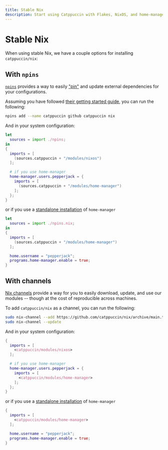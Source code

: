 ```yaml
---
title: Stable Nix
description: Start using Catppuccin with Flakes, NixOS, and home-manager
---
```


# Stable Nix

When using stable Nix, we have a couple options for installing `catppuccin/nix`:

## With `npins`

[`npins`](https://github.com/andir/npins) provides a way to easily ["pin"](https://nix.dev/tutorials/first-steps/towards-reproducibility-pinning-nixpkgs) and update external dependencies for your configurations.

Assuming you have followed [their getting started guide](https://github.com/andir/npins#getting-started), you can run the following:

```sh
npins add --name catppuccin github catppuccin nix
```

And in your system configuration:

```nix
let
  sources = import ./npins;
in
{
  imports = [
    (sources.catppuccin + "/modules/nixos")
  ];

  # if you use home-manager
  home-manager.users.pepperjack = {
    imports = [
      (sources.catppuccin + "/modules/home-manager")
    ];
  };
}
```

or if you use a [standalone installation](https://nix-community.github.io/home-manager/index.html#sec-install-standalone) of `home-manager`

```nix
let
  sources = import ./npins.nix;
in
{
  imports = [
    (sources.catppuccin + "/modules/home-manager")
  ];

  home.username = "pepperjack";
  programs.home-manager.enable = true;
}

```

## With channels

[Nix channels](https://nixos.org/manual/nix/stable/command-ref/nix-channel.html) provide a way for you to easily download, update, and use our modules -- though at the cost of reproducible across machines.

To add `catppuccin/nix` as a channel, you can run the following:

```sh
sudo nix-channel --add https://github.com/catppuccin/nix/archive/main.tar.gz catppuccin
sudo nix-channel --update
```

And in your system configuration:

```nix
{
  imports = [
    <catppuccin/modules/nixos>
  ];

  # if you use home-manager
  home-manager.users.pepperjack = {
    imports = [
      <catppuccin/modules/home-manager>
    ];
  };
}
```

or if you use a [standalone installation](https://nix-community.github.io/home-manager/index.html#sec-install-standalone) of `home-manager`

```nix
{
  imports = [
    <catppuccin/modules/home-manager>
  ];

  home.username = "pepperjack";
  programs.home-manager.enable = true;
}

```
